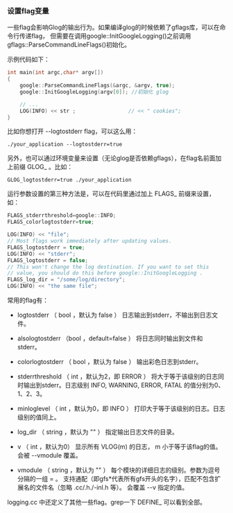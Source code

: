 ### 设置flag变量

一些flag会影响Glog的输出行为。如果编译glog的时候依赖了gflags库，可以在命令行传递flag，
但需要在调用google::InitGoogleLogging()之前调用gflags::ParseCommandLineFlags()初始化。

示例代码如下：

```cpp
int main(int argc,char* argv[])
{
    google::ParseCommandLineFlags(&argc, &argv, true);
    google::InitGoogleLogging(argv[0]); //初始化 glog

    // ...
    LOG(INFO) << str ;                 // << " cookies";    
}
```

比如你想打开 --logtostderr flag，可以这么用：

```
./your_application --logtostderr=true
```

另外，也可以通过环境变量来设置（无论glog是否依赖gflags），在flag名前面加上前缀 GLOG_ 。比如：

```
GLOG_logtostderr=true ./your_application
```

运行参数设置的第三种方法是，可以在代码里通过加上 FLAGS_ 前缀来设置，如：

```cpp
FLAGS_stderrthreshold=google::INFO;
FLAGS_colorlogtostderr=true;

LOG(INFO) << "file";
// Most flags work immediately after updating values.
FLAGS_logtostderr = true;
LOG(INFO) << "stderr";
FLAGS_logtostderr = false;
// This won't change the log destination. If you want to set this
// value, you should do this before google::InitGoogleLogging .
FLAGS_log_dir = "/some/log/directory";
LOG(INFO) << "the same file";
```

常用的flag有：

- logtostderr （ bool ，默认为 false ）
    日志输出到stderr，不输出到日志文件。

- alsologtostderr （bool ，default=false ）
    将日志同时输出到文件和stderr。

- colorlogtostderr （ bool ，默认为 false ）
    输出彩色日志到stderr。

- stderrthreshold （ int ，默认为2，即 ERROR ）
    将大于等于该级别的日志同时输出到stderr。日志级别 INFO, WARNING, ERROR, FATAL 的值分别为0、1、2、3。

- minloglevel （ int ，默认为0，即 INFO ）
    打印大于等于该级别的日志。日志级别的值同上。

- log_dir （ string ，默认为 "" ）
    指定输出日志文件的目录。

- v （ int ，默认为0）
    显示所有 VLOG(m) 的日志， m 小于等于该flag的值。会被 --vmodule 覆盖。

- vmodule （ string ，默认为 "" ）
    每个模块的详细日志的级别。参数为逗号分隔的一组 <module name>=<log level> 。 <module name> 支持通配（即gfs*代表所有gfs开头的名字），匹配不包含扩展名的文件名（忽略 .cc/.h./-inl.h 等）。 <log level> 会覆盖 --v 指定的值。 

logging.cc 中还定义了其他一些flag。grep一下 DEFINE_ 可以看到全部。
